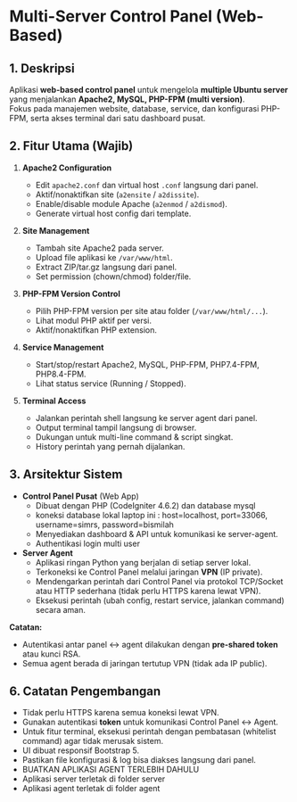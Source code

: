 # Multi-Server Control Panel (Web-Based)

## 1. Deskripsi
Aplikasi **web-based control panel** untuk mengelola **multiple Ubuntu server** yang menjalankan **Apache2, MySQL, PHP-FPM (multi version)**.  
Fokus pada manajemen website, database, service, dan konfigurasi PHP-FPM, serta akses terminal dari satu dashboard pusat.

## 2. Fitur Utama (Wajib)
1. **Apache2 Configuration**
   - Edit `apache2.conf` dan virtual host `.conf` langsung dari panel.
   - Aktif/nonaktifkan site (`a2ensite` / `a2dissite`).
   - Enable/disable module Apache (`a2enmod` / `a2dismod`).
   - Generate virtual host config dari template.

2. **Site Management**
   - Tambah site Apache2 pada server.
   - Upload file aplikasi ke `/var/www/html`.
   - Extract ZIP/tar.gz langsung dari panel.
   - Set permission (chown/chmod) folder/file.

3. **PHP-FPM Version Control**
   - Pilih PHP-FPM version per site atau folder (`/var/www/html/...`).
   - Lihat modul PHP aktif per versi.
   - Aktif/nonaktifkan PHP extension.

4. **Service Management**
   - Start/stop/restart Apache2, MySQL, PHP-FPM, PHP7.4-FPM, PHP8.4-FPM.
   - Lihat status service (Running / Stopped).

5. **Terminal Access**
   - Jalankan perintah shell langsung ke server agent dari panel.
   - Output terminal tampil langsung di browser.
   - Dukungan untuk multi-line command & script singkat.
   - History perintah yang pernah dijalankan.

## 3. Arsitektur Sistem
- **Control Panel Pusat** (Web App)
  - Dibuat dengan PHP (CodeIgniter 4.6.2) dan database mysql
  - koneksi database lokal laptop ini : host=localhost, port=33066, username=simrs, password=bismilah
  - Menyediakan dashboard & API untuk komunikasi ke server-agent.
  - Authentikasi login multi user
- **Server Agent**
  - Aplikasi ringan Python yang berjalan di setiap server lokal.
  - Terkoneksi ke Control Panel melalui jaringan **VPN** (IP private).
  - Mendengarkan perintah dari Control Panel via protokol TCP/Socket atau HTTP sederhana (tidak perlu HTTPS karena lewat VPN).
  - Eksekusi perintah (ubah config, restart service, jalankan command) secara aman.

**Catatan:**
- Autentikasi antar panel ↔ agent dilakukan dengan **pre-shared token** atau kunci RSA.
- Semua agent berada di jaringan tertutup VPN (tidak ada IP public).

## 6. Catatan Pengembangan
- Tidak perlu HTTPS karena semua koneksi lewat VPN.
- Gunakan autentikasi **token** untuk komunikasi Control Panel ↔ Agent.
- Untuk fitur terminal, eksekusi perintah dengan pembatasan (whitelist command) agar tidak merusak sistem.
- UI dibuat responsif Bootstrap 5.
- Pastikan file konfigurasi & log bisa diakses langsung dari panel.
- BUATKAN APLIKASI AGENT TERLEBIH DAHULU
- Aplikasi server terletak di folder server
- Aplikasi agent terletak di folder agent
